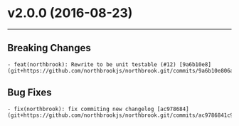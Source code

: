 # v2.0.0 (2016-08-23)
---


## Breaking Changes

    - feat(northbrook): Rewrite to be unit testable (#12) [9a6b10e8](git+https://github.com/northbrookjs/northbrook.git/commits/9a6b10e806a34f0fa59b2818acad4f88e4679a76)


## Bug Fixes

    - fix(northbrook): fix commiting new changelog [ac978684](git+https://github.com/northbrookjs/northbrook.git/commits/ac9786841c9803b787ac60d2bf05b6a89a85362b)

